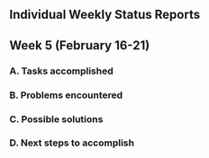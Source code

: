 ## Individual Weekly Status Reports ##
## Week 5 (February 16-21) ##

### A. Tasks accomplished ###


### B. Problems encountered ###


### C. Possible solutions ###


### D. Next steps to accomplish ###
